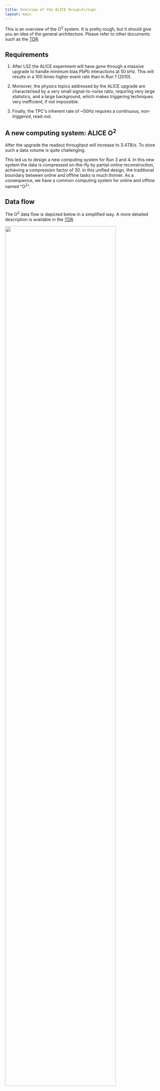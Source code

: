 ```yaml
---
title: Overview of the ALICE O<sup>2</sup>
layout: main
---
```


This is an overview of the O<sup>2</sup> system. It is pretty rough, but it should give you an idea of the general architecture. Please refer to other documents such as the [TDR](https://cds.cern.ch/record/2011297).

## Requirements

1. After LS2 the ALICE experiment will have gone through a massive upgrade to handle minimum bias PbPb interactions at 50 kHz. This will results in a 100 times higher event rate than in Run 1 (2010).

2. Moreover, the physics topics addressed by the ALICE upgrade are characterised by a very small signal-to-noise ratio, requiring very large statistics, and a large background, which makes triggering techniques very inefficient, if not impossible.

3. Finally, the TPC's inherent rate of ~50Hz requires a continuous, _non-triggered_, read-out.

## A new computing system: ALICE O<sup>2</sup>

After the upgrade the readout throughput will increase to 3.4TB/s. To store such a data volume is quite challenging. 

This led us to design a new computing system for Run 3 and 4. In this new system the data is compressed on-the-fly by partial online reconstruction, achieving a compression factor of 30. In this unified design, the traditional boundary between online and offline tasks is much thinner. As a consequence, we have a common computing system for online and offline named "O<sup>2</sup>".

## Data flow

The O<sup>2</sup> data flow is depicted below in a simplified way. A more detailed description is available in the [TDR](https://cds.cern.ch/record/2011297).

<img src="{{site.baseurl}}/images/dataflow.png" style="width:85%"/>
